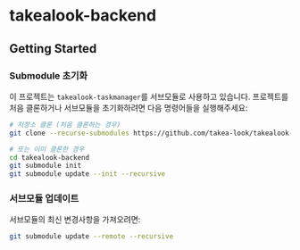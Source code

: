 # takealook-backend

## Getting Started

### Submodule 초기화

이 프로젝트는 `takealook-taskmanager`를 서브모듈로 사용하고 있습니다. 프로젝트를 처음 클론하거나 서브모듈을 초기화하려면 다음 명령어들을 실행해주세요:

```bash
# 저장소 클론 (처음 클론하는 경우)
git clone --recurse-submodules https://github.com/takea-look/takealook-backend.git

# 또는 이미 클론한 경우
cd takealook-backend
git submodule init
git submodule update --init --recursive
```

### 서브모듈 업데이트

서브모듈의 최신 변경사항을 가져오려면:

```bash
git submodule update --remote --recursive
```
